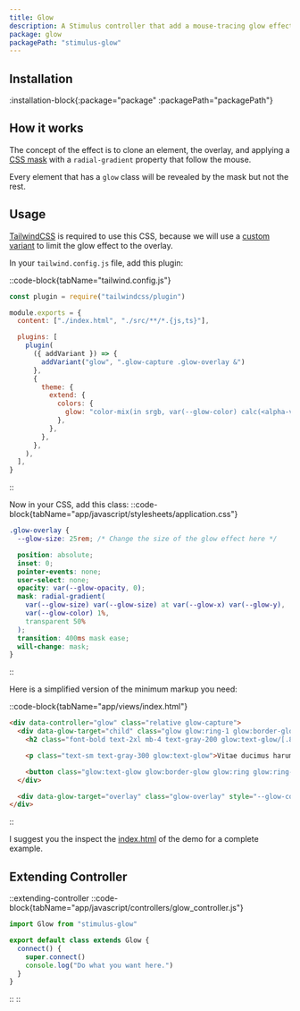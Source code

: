 ```yaml
---
title: Glow
description: A Stimulus controller that add a mouse-tracing glow effect.
package: glow
packagePath: "stimulus-glow"
---
```


## Installation

:installation-block{:package="package" :packagePath="packagePath"}

## How it works

The concept of the effect is to clone an element, the overlay, and applying a [CSS mask](https://developer.mozilla.org/en-US/docs/Web/CSS/mask) with a `radial-gradient` property that follow the mouse.

Every element that has a `glow` class will be revealed by the mask but not the rest.

## Usage

[TailwindCSS](https://tailwindcss.com/) is required to use this CSS, because we will use a [custom variant](https://tailwindcss.com/docs/plugins#adding-variants) to limit the glow effect to the overlay.

In your `tailwind.config.js` file, add this plugin:

::code-block{tabName="tailwind.config.js"}

```js
const plugin = require("tailwindcss/plugin")

module.exports = {
  content: ["./index.html", "./src/**/*.{js,ts}"],

  plugins: [
    plugin(
      ({ addVariant }) => {
        addVariant("glow", ".glow-capture .glow-overlay &")
      },
      {
        theme: {
          extend: {
            colors: {
              glow: "color-mix(in srgb, var(--glow-color) calc(<alpha-value> * 100%), transparent)",
            },
          },
        },
      },
    ),
  ],
}
```

::

Now in your CSS, add this class:
::code-block{tabName="app/javascript/stylesheets/application.css"}

```css
.glow-overlay {
  --glow-size: 25rem; /* Change the size of the glow effect here */

  position: absolute;
  inset: 0;
  pointer-events: none;
  user-select: none;
  opacity: var(--glow-opacity, 0);
  mask: radial-gradient(
    var(--glow-size) var(--glow-size) at var(--glow-x) var(--glow-y),
    var(--glow-color) 1%,
    transparent 50%
  );
  transition: 400ms mask ease;
  will-change: mask;
}
```

::

Here is a simplified version of the minimum markup you need:

::code-block{tabName="app/views/index.html"}

```html
<div data-controller="glow" class="relative glow-capture">
  <div data-glow-target="child" class="glow glow:ring-1 glow:border-glow glow:ring-glow glow:bg-glow/[.15]">
    <h2 class="font-bold text-2xl mb-4 text-gray-200 glow:text-glow/[.8]">Chicken Shawarma & Veggies</h2>

    <p class="text-sm text-gray-300 glow:text-glow">Vitae ducimus harum earum ratione autem esse ea!</p>

    <button class="glow:text-glow glow:border-glow glow:ring glow:ring-glow">Add to cart</button>
  </div>

  <div data-glow-target="overlay" class="glow-overlay" style="--glow-color: #f97316"></div>
</div>
```

::

I suggest you the inspect the [index.html](https://github.com/stimulus-components/stimulus-glow/blob/main/index.html) of the demo for a complete example.

## Extending Controller

::extending-controller
::code-block{tabName="app/javascript/controllers/glow_controller.js"}

```js
import Glow from "stimulus-glow"

export default class extends Glow {
  connect() {
    super.connect()
    console.log("Do what you want here.")
  }
}
```

::
::
